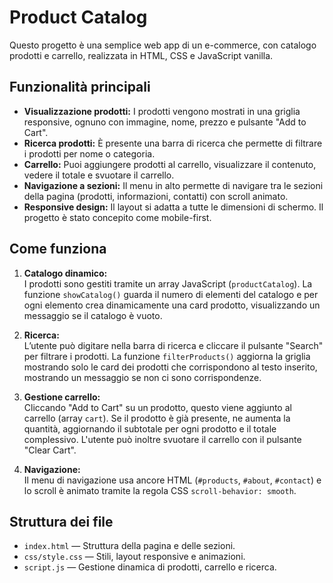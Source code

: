 # Product Catalog

Questo progetto è una semplice web app di un e-commerce, con catalogo prodotti e carrello, realizzata in HTML, CSS e JavaScript vanilla.

## Funzionalità principali

- **Visualizzazione prodotti:** I prodotti vengono mostrati in una griglia responsive, ognuno con immagine, nome, prezzo e pulsante "Add to Cart".
- **Ricerca prodotti:** È presente una barra di ricerca che permette di filtrare i prodotti per nome o categoria.
- **Carrello:** Puoi aggiungere prodotti al carrello, visualizzare il contenuto, vedere il totale e svuotare il carrello.
- **Navigazione a sezioni:** Il menu in alto permette di navigare tra le sezioni della pagina (prodotti, informazioni, contatti) con scroll animato.
- **Responsive design:** Il layout si adatta a tutte le dimensioni di schermo. Il progetto è stato concepito come mobile-first.

## Come funziona

1. **Catalogo dinamico:**  
   I prodotti sono gestiti tramite un array JavaScript (`productCatalog`). La funzione `showCatalog()` guarda il numero di elementi del catalogo e per ogni elemento crea dinamicamente una card prodotto, visualizzando un messaggio se il catalogo è vuoto.

2. **Ricerca:**  
   L’utente può digitare nella barra di ricerca e cliccare il pulsante "Search" per filtrare i prodotti. La funzione `filterProducts()` aggiorna la griglia mostrando solo le card dei prodotti che corrispondono al testo inserito, mostrando un messaggio se non ci sono corrispondenze.

3. **Gestione carrello:**  
   Cliccando "Add to Cart" su un prodotto, questo viene aggiunto al carrello (array `cart`). Se il prodotto è già presente, ne aumenta la quantità, aggiornando il subtotale per ogni prodotto e il totale complessivo. L'utente può inoltre svuotare il carrello con il pulsante "Clear Cart".

4. **Navigazione:**  
   Il menu di navigazione usa ancore HTML (`#products`, `#about`, `#contact`) e lo scroll è animato tramite la regola CSS `scroll-behavior: smooth`.

## Struttura dei file

- `index.html` — Struttura della pagina e delle sezioni.
- `css/style.css` — Stili, layout responsive e animazioni.
- `script.js` — Gestione dinamica di prodotti, carrello e ricerca.